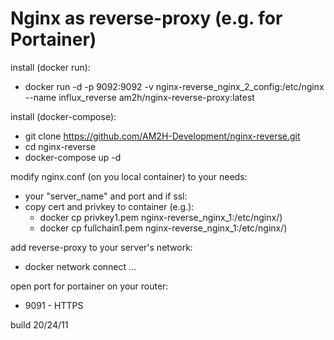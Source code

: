 # Nginx as reverse-proxy (e.g. for Portainer)
install (docker run):
* docker run -d -p 9092:9092 -v nginx-reverse_nginx_2_config:/etc/nginx --name influx_reverse am2h/nginx-reverse-proxy:latest

install (docker-compose):
* git clone https://github.com/AM2H-Development/nginx-reverse.git
* cd nginx-reverse
* docker-compose up -d

modify nginx.conf (on you local container) to your needs:
* your "server_name" and port and if ssl:
* copy cert and privkey to container (e.g.):
  * docker cp privkey1.pem nginx-reverse_nginx_1:/etc/nginx/)
  * docker cp fullchain1.pem nginx-reverse_nginx_1:/etc/nginx/)

add reverse-proxy to your server's network:
* docker network connect ...

open port for portainer on your router:
* 9091 - HTTPS

build 20/24/11
